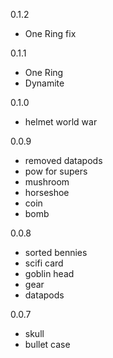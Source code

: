 0.1.2
- One Ring fix

0.1.1
- One Ring
- Dynamite

0.1.0
- helmet world war

0.0.9
- removed datapods
- pow for supers
- mushroom
- horseshoe
- coin
- bomb

0.0.8
- sorted bennies
- scifi card
- goblin head
- gear
- datapods

0.0.7
- skull
- bullet case

